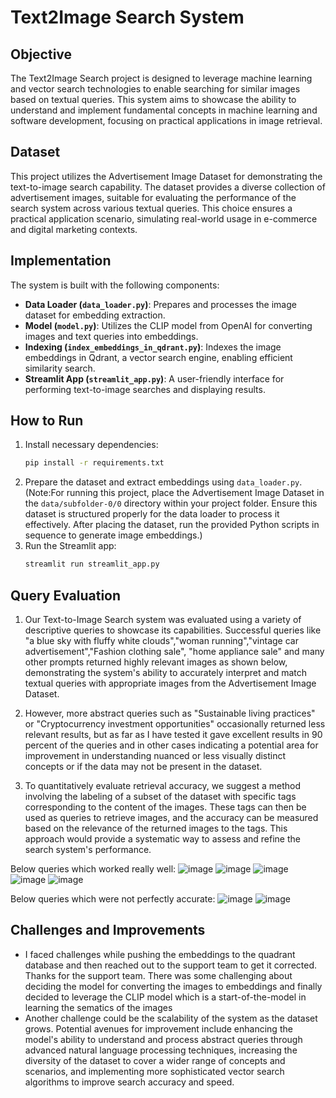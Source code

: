 
# Text2Image Search System

## Objective
The Text2Image Search project is designed to leverage machine learning and vector search technologies to enable searching for similar images based on textual queries. This system aims to showcase the ability to understand and implement fundamental concepts in machine learning and software development, focusing on practical applications in image retrieval.

## Dataset
This project utilizes the Advertisement Image Dataset for demonstrating the text-to-image search capability. The dataset provides a diverse collection of advertisement images, suitable for evaluating the performance of the search system across various textual queries. This choice ensures a practical application scenario, simulating real-world usage in e-commerce and digital marketing contexts.

## Implementation
The system is built with the following components:
- **Data Loader (`data_loader.py`)**: Prepares and processes the image dataset for embedding extraction.
- **Model (`model.py`)**: Utilizes the CLIP model from OpenAI for converting images and text queries into embeddings.
- **Indexing (`index_embeddings_in_qdrant.py`)**: Indexes the image embeddings in Qdrant, a vector search engine, enabling efficient similarity search.
- **Streamlit App (`streamlit_app.py`)**: A user-friendly interface for performing text-to-image searches and displaying results.

## How to Run
1. Install necessary dependencies:
   ```bash
   pip install -r requirements.txt
   ```
2. Prepare the dataset and extract embeddings using `data_loader.py`.
   (Note:For running this project, place the Advertisement Image Dataset in the `data/subfolder-0/0` directory within your project folder. Ensure this dataset is structured properly for the data loader to process it effectively. After placing the dataset, run the provided Python scripts in sequence to generate image embeddings.)
5. Run the Streamlit app:
   ```bash
   streamlit run streamlit_app.py
   ```

## Query Evaluation
1. Our Text-to-Image Search system was evaluated using a variety of descriptive queries to showcase its capabilities. Successful queries like "a blue sky with fluffy white clouds","woman running","vintage car advertisement","Fashion clothing sale", "home appliance sale" and many other prompts returned highly relevant images as shown below, demonstrating the system's ability to accurately interpret and match textual queries with appropriate images from the Advertisement Image Dataset.

2. However, more abstract queries such as "Sustainable living practices" or "Cryptocurrency investment opportunities" occasionally returned less relevant results, but as far as I have tested it gave excellent results in 90 percent of the queries and in other cases indicating a potential area for improvement in understanding nuanced or less visually distinct concepts or if the data may not be present in the dataset.

3. To quantitatively evaluate retrieval accuracy, we suggest a method involving the labeling of a subset of the dataset with specific tags corresponding to the content of the images. These tags can then be used as queries to retrieve images, and the accuracy can be measured based on the relevance of the returned images to the tags. This approach would provide a systematic way to assess and refine the search system's performance.

Below queries which worked really well:
![image](https://github.com/V-Krishna-Chaitanya/Text2Image_Search/assets/102852229/d9b61156-5748-4d86-8f03-c5a550949479)
![image](https://github.com/V-Krishna-Chaitanya/Text2Image_Search/assets/102852229/aba4275e-2c22-4bfd-9fa4-cb64e88ddab5)
![image](https://github.com/V-Krishna-Chaitanya/Text2Image_Search/assets/102852229/87049cad-5453-4285-b0ea-ac11ebb5d20f)
![image](https://github.com/V-Krishna-Chaitanya/Text2Image_Search/assets/102852229/6f4efa7b-2dbf-47bc-9803-353c271a253c)
![image](https://github.com/V-Krishna-Chaitanya/Text2Image_Search/assets/102852229/00629c87-3c25-4fe5-9d7b-3bf8420ee1d7)

Below queries which were not perfectly accurate: 
![image](https://github.com/V-Krishna-Chaitanya/Text2Image_Search/assets/102852229/3c6dde3b-b09b-486b-b3d8-5d5c6a4a416f)
![image](https://github.com/V-Krishna-Chaitanya/Text2Image_Search/assets/102852229/813f82c0-14fd-4ff1-937a-5e63de99b6b8)




## Challenges and Improvements
- I faced challenges while pushing the embeddings to the quadrant database and then reached out to the support team to get it corrected. Thanks for the support team. There was some challenging about deciding the model for converting the images to embeddings and finally decided to leverage the CLIP model which is a start-of-the-model in learning the sematics of the images
- Another challenge could be the scalability of the system as the dataset grows. Potential avenues for improvement include enhancing the model's ability to understand and process abstract queries through advanced natural language processing techniques, increasing the diversity of the dataset to cover a wider range of concepts and scenarios, and implementing more sophisticated vector search algorithms to improve search accuracy and speed. 
